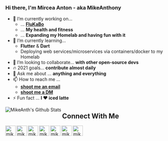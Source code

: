 ### Hi there, I'm Mircea Anton - aka MikeAnthony

- 🔭 I’m currently working on...
  - ... [**FluKaBo**](https://github.com/mikeanth-dvlp/FluKabo)
  - ... **My health and fitness**
  - ... **Expanding my Homelab and having fun with it**
- 🌱 I’m currently learning...
  - **Flutter** & **Dart**
  - Deploying web services/microservices via containers/docker to my Homelab
- 👯 I’m looking to collaborate... **with other open-source devs**
- 🔥 2021 goals... **contribute almost daily**
- 💬 Ask me about ... **anything and everything**
- 📫 How to reach me ... 
  - [**shoot me an email**](mailto:mike.anth99@gmail.com?subject=[GitHub]%20Source%20Han%20Sans)
  - [**shoot me a DM**](#connect-with-me)
- ⚡ Fun fact ... **I ❤️ iced latte**

<img align="left" alt="MikeAnth's Github Stats" src="https://https://github-readme-stats.mikeanth-dvlp.vercel.app/api?username=mikeanth&show_icons=true&hide_border=true"/>


## Connect With Me
[<img align="left" alt="mikeanth | Twitter" width="32px" src="https://cdn.jsdelivr.net/npm/simple-icons@v3/icons/twitter.svg" />][twitter]
[<img align="left" alt="mikeanth | Instagram" width="32px" src="https://cdn.jsdelivr.net/npm/simple-icons@v3/icons/instagram.svg" />][instagram]
[<img align="left" alt="mikeanth | LinkedIn" width="32px" src="https://cdn.jsdelivr.net/npm/simple-icons@v3/icons/linkedin.svg" />][linkedin]
[<img align="left" alt="mikeanth | Discord" width="32px" src="https://cdn.jsdelivr.net/npm/simple-icons@v3/icons/discord.svg" />][discord]
[<img align="left" alt="mikeanth | Reddit" width="32px" src="https://cdn.jsdelivr.net/npm/simple-icons@v3/icons/reddit.svg" />][reddit]
[<img align="left" alt="mikeanth | Steam" width="32px" src="https://cdn.jsdelivr.net/npm/simple-icons@v3/icons/steam.svg" />][steam]
[<img align="left" alt="mikeanth | Spotify" width="32px" src="https://cdn.jsdelivr.net/npm/simple-icons@v3/icons/spotify.svg" />][spotify]

[twitter]: https://twitter.com/mikeanth
[instagram]: https://www.instagram.com/mike_anth/
[linkedin]: https://www.linkedin.com/in/mircea-anton-039b26168/
[discord]: https://discordapp.com/users/637553176991629312
[reddit]: https://www.reddit.com/user/MikeAnth
[steam]: https://steamcommunity.com/id/mikeanth/
[spotify]: https://open.spotify.com/user/jpa2p7j8yrjjce6qtfze0uea5